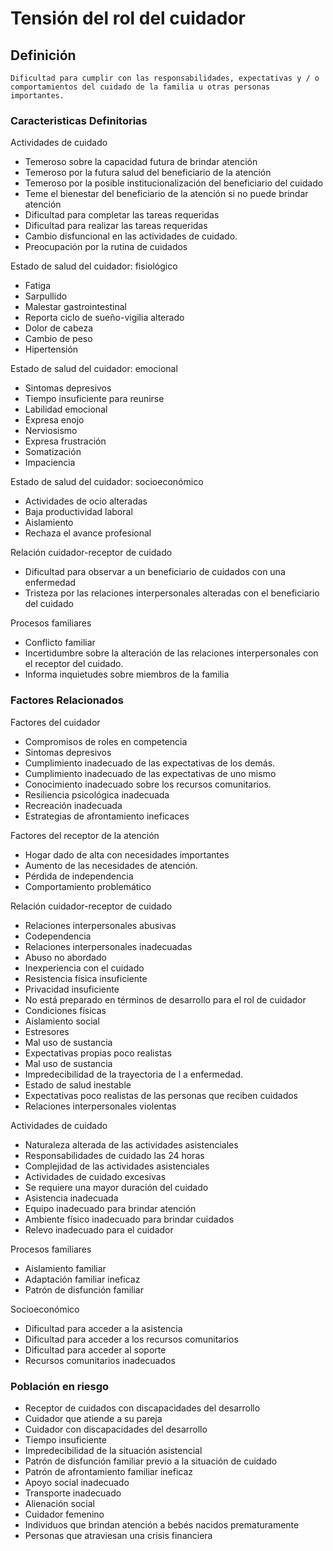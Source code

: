 # Tensión del rol del cuidador
## Definición
	Dificultad para cumplir con las responsabilidades, expectativas y / o comportamientos del cuidado de la familia u otras personas importantes.

### Caracteristicas Definitorias
Actividades de cuidado   
- Temeroso sobre la capacidad 
futura de brindar atención   
- Temeroso por la futura salud del 
beneficiario de la atención   
- Temeroso por la posible 
institucionalización del beneficiario 
del cuidado   
- Teme el bienestar del beneficiario 
de la atención si no puede 
brindar atención  
- Dificultad para completar las 
tareas requeridas   
- Dificultad para realizar las 
tareas requeridas   
- Cambio disfuncional en las 
actividades de cuidado.   
- Preocupación por la rutina de 
cuidados  
 
Estado de salud del cuidador: fisiológico   
- Fatiga  
- Sarpullido  
- Malestar gastrointestinal  
- Reporta ciclo de sueño-vigilia 
alterado  
- Dolor de cabeza  
- Cambio de peso   
- Hipertensión  
 
Estado de salud del cuidador: emocional   
- Sintomas depresivos  
- Tiempo insuficiente para reunirse  
- Labilidad emocional  
- Expresa enojo  
- Nerviosismo  
- Expresa frustración  
- Somatización   
- Impaciencia  
 
Estado de salud del cuidador: socioeconómico   
- Actividades de ocio alteradas  
- Baja productividad laboral   
- Aislamiento  
- Rechaza el avance profesional  
 
 
Relación cuidador-receptor de cuidado   
- Dificultad para observar a un 
beneficiario de cuidados con 
una enfermedad   
- Tristeza por las relaciones 
interpersonales alteradas con el 
beneficiario del cuidado  
 
Procesos familiares   
- Conflicto familiar    
- Incertidumbre sobre la alteración 
de las relaciones 
interpersonales con el receptor 
del cuidado.  
- Informa inquietudes sobre 
miembros de la familia

### Factores Relacionados
Factores del cuidador   
- Compromisos de roles en 
competencia   
- Sintomas depresivos   
- Cumplimiento inadecuado de las 
expectativas de los demás.   
- Cumplimiento inadecuado de 
las expectativas de uno 
mismo   
- Conocimiento inadecuado 
sobre los recursos 
comunitarios.   
- Resiliencia psicológica 
inadecuada   
- Recreación inadecuada   
- Estrategias de afrontamiento 
ineficaces  
 
Factores del receptor de la 
atención   
- Hogar dado de alta con 
necesidades importantes   
- Aumento de las necesidades de 
atención.   
- Pérdida de independencia   
- Comportamiento problemático  
 
Relación cuidador-receptor de 
cuidado   
- Relaciones interpersonales 
abusivas   
- Codependencia   
- Relaciones interpersonales 
inadecuadas   
- Abuso no abordado   
- Inexperiencia con el cuidado   
- Resistencia física insuficiente   
- Privacidad insuficiente   
- No está preparado en términos 
de desarrollo para el rol de 
cuidador   
- Condiciones físicas   
- Aislamiento social   
- Estresores   
- Mal uso de sustancia   
- Expectativas propias poco 
realistas  
- Mal uso de sustancia   
- Impredecibilidad de la 
trayectoria de l a 
enfermedad.   
- Estado de salud inestable  
- Expectativas poco 
realistas de las 
personas que reciben 
cuidados   
- Relaciones interpersonales violentas   


 
Actividades de cuidado   
- Naturaleza alterada de las 
actividades asistenciales   
- Responsabilidades de cuidado las 24 
horas   
- Complejidad de las actividades asistenciales   
- Actividades de cuidado excesivas  
- Se requiere una 
mayor duración 
del cuidado   
- Asistencia inadecuada   
- Equipo inadecuado 
para brindar 
atención  
- Ambiente físico inadecuado para 
brindar cuidados   
- Relevo inadecuado para el 
cuidador  
 
Procesos familiares   
- Aislamiento familiar   
- Adaptación familiar ineficaz   
- Patrón de disfunción familiar  
 
Socioeconómico   
- Dificultad para acceder a la 
asistencia   
- Dificultad para acceder a los 
recursos comunitarios   
- Dificultad para acceder al soporte   
- Recursos comunitarios inadecuados

### Población en riesgo
- Receptor de cuidados con 
discapacidades del desarrollo   
- Cuidador que atiende a su 
pareja   
- Cuidador con discapacidades 
del desarrollo   
- Tiempo insuficiente   
- Impredecibilidad de la situación 
asistencial  
- Patrón de disfunción familiar 
previo a la situación de cuidado   
- Patrón de afrontamiento familiar 
ineficaz  
- Apoyo social inadecuado   
- Transporte inadecuado   
- Alienación social  
- Cuidador femenino   
- Individuos que brindan 
atención a bebés nacidos 
prematuramente   
- Personas que atraviesan una 
crisis financiera  
  


